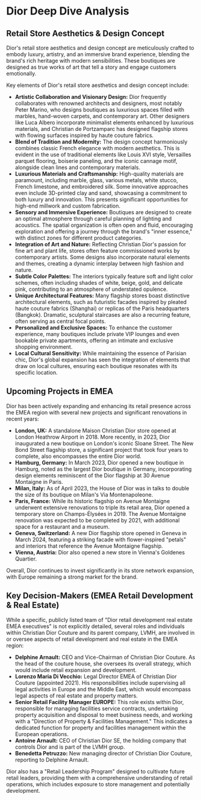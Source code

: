 # Dior Deep Dive Analysis

## Retail Store Aesthetics & Design Concept

Dior's retail store aesthetics and design concept are meticulously crafted to embody luxury, artistry, and an immersive brand experience, blending the brand's rich heritage with modern sensibilities. These boutiques are designed as true works of art that tell a story and engage customers emotionally.

Key elements of Dior's retail store aesthetics and design concept include:

*   **Artistic Collaboration and Visionary Design:** Dior frequently collaborates with renowned architects and designers, most notably Peter Marino, who designs boutiques as luxurious spaces filled with marbles, hand-woven carpets, and contemporary art. Other designers like Luca Albero incorporate minimalist elements enhanced by luxurious materials, and Christian de Portzamparc has designed flagship stores with flowing surfaces inspired by haute couture fabrics.
*   **Blend of Tradition and Modernity:** The design concept harmoniously combines classic French elegance with modern aesthetics. This is evident in the use of traditional elements like Louis XVI style, Versailles parquet flooring, boiserie paneling, and the iconic cannage motif, alongside clean lines and contemporary materials.
*   **Luxurious Materials and Craftsmanship:** High-quality materials are paramount, including marble, glass, various metals, white stucco, French limestone, and embroidered silk. Some innovative approaches even include 3D-printed clay and sand, showcasing a commitment to both luxury and innovation. This presents significant opportunities for high-end millwork and custom fabrication.
*   **Sensory and Immersive Experience:** Boutiques are designed to create an optimal atmosphere through careful planning of lighting and acoustics. The spatial organization is often open and fluid, encouraging exploration and offering a journey through the brand's "inner essence," with distinct zones for different product categories.
*   **Integration of Art and Nature:** Reflecting Christian Dior's passion for fine art and plant life, stores often feature commissioned works by contemporary artists. Some designs also incorporate natural elements and themes, creating a dynamic interplay between high fashion and nature.
*   **Subtle Color Palettes:** The interiors typically feature soft and light color schemes, often including shades of white, beige, gold, and delicate pink, contributing to an atmosphere of understated opulence.
*   **Unique Architectural Features:** Many flagship stores boast distinctive architectural elements, such as futuristic facades inspired by pleated haute couture fabrics (Shanghai) or replicas of the Paris headquarters (Bangkok). Dramatic, sculptural staircases are also a recurring feature, often serving as central focal points.
*   **Personalized and Exclusive Spaces:** To enhance the customer experience, many boutiques include private VIP lounges and even bookable private apartments, offering an intimate and exclusive shopping environment.
*   **Local Cultural Sensitivity:** While maintaining the essence of Parisian chic, Dior's global expansion has seen the integration of elements that draw on local cultures, ensuring each boutique resonates with its specific location.

## Upcoming Projects in EMEA

Dior has been actively expanding and enhancing its retail presence across the EMEA region with several new projects and significant renovations in recent years:

*   **London, UK:** A standalone Maison Christian Dior store opened at London Heathrow Airport in 2018. More recently, in 2023, Dior inaugurated a new boutique on London's iconic Sloane Street. The New Bond Street flagship store, a significant project that took four years to complete, also encompasses the entire Dior world.
*   **Hamburg, Germany:** In March 2023, Dior opened a new boutique in Hamburg, noted as the largest Dior boutique in Germany, incorporating design elements reminiscent of the Dior flagship at 30 Avenue Montaigne in Paris.
*   **Milan, Italy:** As of April 2023, the House of Dior was in talks to double the size of its boutique on Milan's Via Montenapoleone.
*   **Paris, France:** While its historic flagship on Avenue Montaigne underwent extensive renovations to triple its retail area, Dior opened a temporary store on Champs-Élysées in 2019. The Avenue Montaigne renovation was expected to be completed by 2021, with additional space for a restaurant and a museum.
*   **Geneva, Switzerland:** A new Dior flagship store opened in Geneva in March 2024, featuring a striking facade with flower-inspired "petals" and interiors that reference the Avenue Montaigne flagship.
*   **Vienna, Austria:** Dior also opened a new store in Vienna's Goldenes Quartier.

Overall, Dior continues to invest significantly in its store network expansion, with Europe remaining a strong market for the brand.

## Key Decision-Makers (EMEA Retail Development & Real Estate)

While a specific, publicly listed team of "Dior retail development real estate EMEA executives" is not explicitly detailed, several roles and individuals within Christian Dior Couture and its parent company, LVMH, are involved in or oversee aspects of retail development and real estate in the EMEA region:

*   **Delphine Arnault:** CEO and Vice-Chairman of Christian Dior Couture. As the head of the couture house, she oversees its overall strategy, which would include retail expansion and development.
*   **Lorenzo Maria Di Vecchio:** Legal Director EMEA of Christian Dior Couture (appointed 2021). His responsibilities include supervising all legal activities in Europe and the Middle East, which would encompass legal aspects of real estate and property matters.
*   **Senior Retail Facility Manager EUROPE:** This role exists within Dior, responsible for managing facilities service contracts, undertaking property acquisition and disposal to meet business needs, and working with a "Direction of Property & Facilities Management." This indicates a dedicated function for property and facilities management within the European operations.
*   **Antoine Arnault:** CEO of Christian Dior SE, the holding company that controls Dior and is part of the LVMH group.
*   **Benedetta Petruzzo:** New managing director of Christian Dior Couture, reporting to Delphine Arnault.

Dior also has a "Retail Leadership Program" designed to cultivate future retail leaders, providing them with a comprehensive understanding of retail operations, which includes exposure to store management and potentially development.